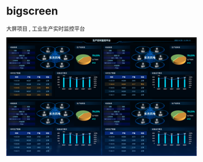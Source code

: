 # bigscreen
大屏项目 , 工业生产实时监控平台

![Project Screenshot](https://github.com/zahngjjj/bigscreen/blob/main/src/assets/images/screen_pic.png?raw=true)

